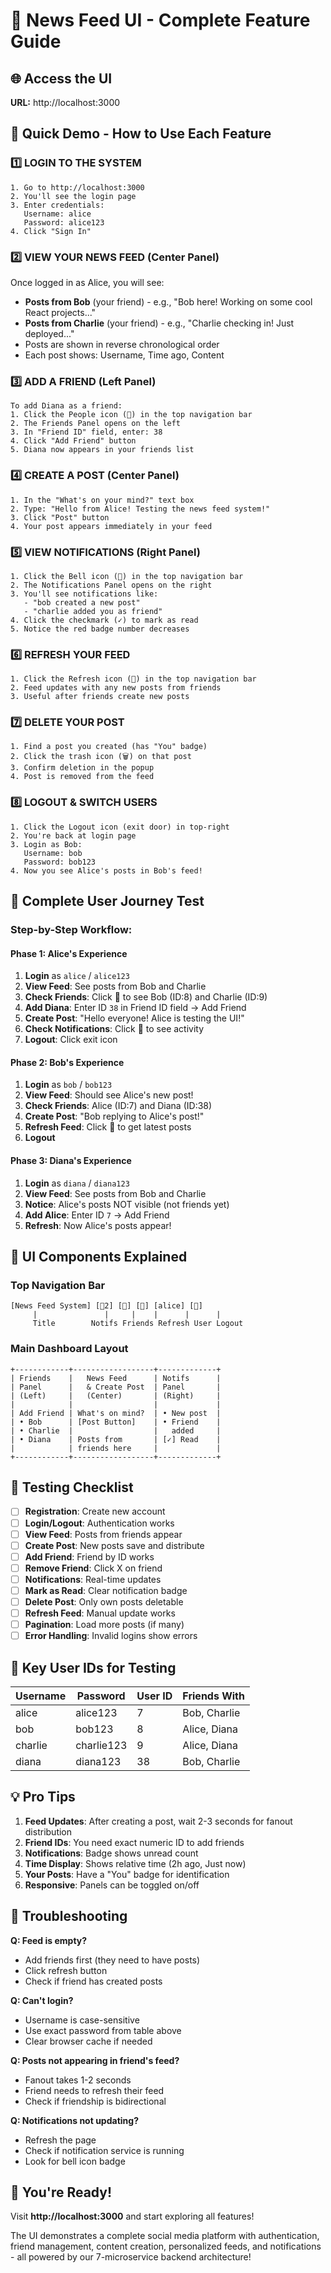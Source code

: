 # 📱 News Feed UI - Complete Feature Guide

## 🌐 Access the UI
**URL:** http://localhost:3000

## 🎯 Quick Demo - How to Use Each Feature

### 1️⃣ **LOGIN TO THE SYSTEM**
```
1. Go to http://localhost:3000
2. You'll see the login page
3. Enter credentials:
   Username: alice
   Password: alice123
4. Click "Sign In"
```

### 2️⃣ **VIEW YOUR NEWS FEED** (Center Panel)
Once logged in as Alice, you will see:
- **Posts from Bob** (your friend) - e.g., "Bob here! Working on some cool React projects..."
- **Posts from Charlie** (your friend) - e.g., "Charlie checking in! Just deployed..."
- Posts are shown in reverse chronological order
- Each post shows: Username, Time ago, Content

### 3️⃣ **ADD A FRIEND** (Left Panel)
```
To add Diana as a friend:
1. Click the People icon (👥) in the top navigation bar
2. The Friends Panel opens on the left
3. In "Friend ID" field, enter: 38
4. Click "Add Friend" button
5. Diana now appears in your friends list
```

### 4️⃣ **CREATE A POST** (Center Panel)
```
1. In the "What's on your mind?" text box
2. Type: "Hello from Alice! Testing the news feed system!"
3. Click "Post" button
4. Your post appears immediately in your feed
```

### 5️⃣ **VIEW NOTIFICATIONS** (Right Panel)
```
1. Click the Bell icon (🔔) in the top navigation bar
2. The Notifications Panel opens on the right
3. You'll see notifications like:
   - "bob created a new post"
   - "charlie added you as friend"
4. Click the checkmark (✓) to mark as read
5. Notice the red badge number decreases
```

### 6️⃣ **REFRESH YOUR FEED**
```
1. Click the Refresh icon (🔄) in the top navigation bar
2. Feed updates with any new posts from friends
3. Useful after friends create new posts
```

### 7️⃣ **DELETE YOUR POST**
```
1. Find a post you created (has "You" badge)
2. Click the trash icon (🗑️) on that post
3. Confirm deletion in the popup
4. Post is removed from the feed
```

### 8️⃣ **LOGOUT & SWITCH USERS**
```
1. Click the Logout icon (exit door) in top-right
2. You're back at login page
3. Login as Bob:
   Username: bob
   Password: bob123
4. Now you see Alice's posts in Bob's feed!
```

## 🔄 Complete User Journey Test

### Step-by-Step Workflow:

#### **Phase 1: Alice's Experience**
1. **Login** as `alice` / `alice123`
2. **View Feed**: See posts from Bob and Charlie
3. **Check Friends**: Click 👥 to see Bob (ID:8) and Charlie (ID:9)
4. **Add Diana**: Enter ID `38` in Friend ID field → Add Friend
5. **Create Post**: "Hello everyone! Alice is testing the UI!"
6. **Check Notifications**: Click 🔔 to see activity
7. **Logout**: Click exit icon

#### **Phase 2: Bob's Experience**
1. **Login** as `bob` / `bob123`
2. **View Feed**: Should see Alice's new post!
3. **Check Friends**: Alice (ID:7) and Diana (ID:38)
4. **Create Post**: "Bob replying to Alice's post!"
5. **Refresh Feed**: Click 🔄 to get latest posts
6. **Logout**

#### **Phase 3: Diana's Experience**
1. **Login** as `diana` / `diana123`
2. **View Feed**: See posts from Bob and Charlie
3. **Notice**: Alice's posts NOT visible (not friends yet)
4. **Add Alice**: Enter ID `7` → Add Friend
5. **Refresh**: Now Alice's posts appear!

## 🎨 UI Components Explained

### Top Navigation Bar
```
[News Feed System] [🔔2] [👥] [🔄] [alice] [🚪]
     |               |     |    |      |      |
     Title        Notifs Friends Refresh User Logout
```

### Main Dashboard Layout
```
+------------+------------------+-------------+
| Friends    |   News Feed      | Notifs      |
| Panel      |   & Create Post  | Panel       |
| (Left)     |   (Center)       | (Right)     |
|            |                  |             |
| Add Friend | What's on mind?  | • New post  |
| • Bob      | [Post Button]    | • Friend    |
| • Charlie  |                  |   added     |
| • Diana    | Posts from       | [✓] Read    |
|            | friends here     |             |
+------------+------------------+-------------+
```

## 🧪 Testing Checklist

- [ ] **Registration**: Create new account
- [ ] **Login/Logout**: Authentication works
- [ ] **View Feed**: Posts from friends appear
- [ ] **Create Post**: New posts save and distribute
- [ ] **Add Friend**: Friend by ID works
- [ ] **Remove Friend**: Click X on friend
- [ ] **Notifications**: Real-time updates
- [ ] **Mark as Read**: Clear notification badge
- [ ] **Delete Post**: Only own posts deletable
- [ ] **Refresh Feed**: Manual update works
- [ ] **Pagination**: Load more posts (if many)
- [ ] **Error Handling**: Invalid logins show errors

## 🎯 Key User IDs for Testing

| Username | Password    | User ID | Friends With      |
|----------|------------|---------|------------------|
| alice    | alice123   | 7       | Bob, Charlie     |
| bob      | bob123     | 8       | Alice, Diana     |
| charlie  | charlie123 | 9       | Alice, Diana     |
| diana    | diana123   | 38      | Bob, Charlie     |

## 💡 Pro Tips

1. **Feed Updates**: After creating a post, wait 2-3 seconds for fanout distribution
2. **Friend IDs**: You need exact numeric ID to add friends
3. **Notifications**: Badge shows unread count
4. **Time Display**: Shows relative time (2h ago, Just now)
5. **Your Posts**: Have a "You" badge for identification
6. **Responsive**: Panels can be toggled on/off

## 🚨 Troubleshooting

**Q: Feed is empty?**
- Add friends first (they need to have posts)
- Click refresh button
- Check if friend has created posts

**Q: Can't login?**
- Username is case-sensitive
- Use exact password from table above
- Clear browser cache if needed

**Q: Posts not appearing in friend's feed?**
- Fanout takes 1-2 seconds
- Friend needs to refresh their feed
- Check if friendship is bidirectional

**Q: Notifications not updating?**
- Refresh the page
- Check if notification service is running
- Look for bell icon badge

## 🎉 You're Ready!

Visit **http://localhost:3000** and start exploring all features!

The UI demonstrates a complete social media platform with authentication, 
friend management, content creation, personalized feeds, and notifications - 
all powered by our 7-microservice backend architecture!